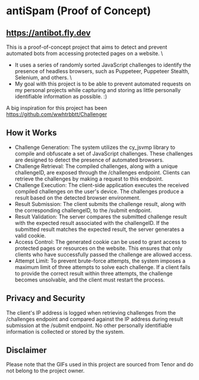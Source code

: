 # antiSpam (Proof of Concept)
## https://antibot.fly.dev 

This is a proof-of-concept project that aims to detect and prevent automated bots from accessing protected pages on a website. \
* It uses a series of randomly sorted JavaScript challenges to identify the presence of headless browsers, such as Puppeteer, Puppeteer Stealth, Selenium, and others. \
* My goal with this project is to be able to prevent automated requests on my personal projects while capturing and storing as little personally identifiable information as possible. :) 

A big inspiration for this project has been https://github.com/wwhtrbbtt/Challenger

## How it Works
- Challenge Generation: The system utilizes the cy_jsvmp library to compile and obfuscate a set of JavaScript challenges. These challenges are designed to detect the presence of automated browsers.
- Challenge Retrieval: The compiled challenges, along with a unique challengeID, are exposed through the /challenges endpoint. Clients can retrieve the challenges by making a request to this endpoint.
- Challenge Execution: The client-side application executes the received compiled challenges on the user's device. The challenges produce a result based on the detected browser environment.
- Result Submission: The client submits the challenge result, along with the corresponding challengeID, to the /submit endpoint.
- Result Validation: The server compares the submitted challenge result with the expected result associated with the challengeID. If the submitted result matches the expected result, the server generates a valid cookie.
- Access Control: The generated cookie can be used to grant access to protected pages or resources on the website. This ensures that only clients who have successfully passed the challenge are allowed access.
- Attempt Limit: To prevent brute-force attempts, the system imposes a maximum limit of three attempts to solve each challenge. If a client fails to provide the correct result within three attempts, the challenge becomes unsolvable, and the client must restart the process.
  
## Privacy and Security
The client's IP address is logged when retrieving challenges from the /challenges endpoint and compared against the IP address during result submission at the /submit endpoint.
No other personally identifiable information is collected or stored by the system.

## Disclaimer
Please note that the GIFs used in this project are sourced from Tenor and do not belong to the project owner.
